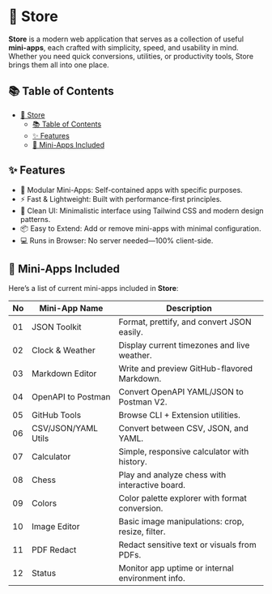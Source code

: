 # 🏪 Store

**Store** is a modern web application that serves as a collection of useful **mini-apps**, each crafted with simplicity, speed, and usability in mind. Whether you need quick conversions, utilities, or productivity tools, Store brings them all into one place.

## 📚 Table of Contents

- [🏪 Store](#-store)
  - [📚 Table of Contents](#-table-of-contents)
  - [✨ Features](#-features)
  - [📁 Mini-Apps Included](#-mini-apps-included)

## ✨ Features

- 🧩 Modular Mini-Apps: Self-contained apps with specific purposes.
- ⚡ Fast & Lightweight: Built with performance-first principles.
- 🎨 Clean UI: Minimalistic interface using Tailwind CSS and modern design patterns.
- 📦 Easy to Extend: Add or remove mini-apps with minimal configuration.
- 💻 Runs in Browser: No server needed—100% client-side.

## 📁 Mini-Apps Included

Here’s a list of current mini-apps included in **Store**:

| No  | Mini-App Name       | Description                                      |
| --- | ------------------- | ------------------------------------------------ |
| 01  | JSON Toolkit        | Format, prettify, and convert JSON easily.       |
| 02  | Clock & Weather     | Display current timezones and live weather.      |
| 03  | Markdown Editor     | Write and preview GitHub-flavored Markdown.      |
| 04  | OpenAPI to Postman  | Convert OpenAPI YAML/JSON to Postman V2.         |
| 05  | GitHub Tools        | Browse CLI + Extension utilities.                |
| 06  | CSV/JSON/YAML Utils | Convert between CSV, JSON, and YAML.             |
| 07  | Calculator          | Simple, responsive calculator with history.      |
| 08  | Chess               | Play and analyze chess with interactive board.   |
| 09  | Colors              | Color palette explorer with format conversion.   |
| 10  | Image Editor        | Basic image manipulations: crop, resize, filter. |
| 11  | PDF Redact          | Redact sensitive text or visuals from PDFs.      |
| 12  | Status              | Monitor app uptime or internal environment info. |
